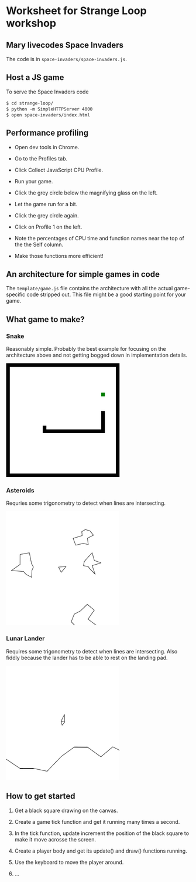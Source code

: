 # Worksheet for Strange Loop workshop

## Mary livecodes Space Invaders

The code is in `space-invaders/space-invaders.js`.

## Host a JS game

To serve the Space Invaders code

    $ cd strange-loop/
    $ python -m SimpleHTTPServer 4000
    $ open space-invaders/index.html

## Performance profiling

* Open dev tools in Chrome.

* Go to the Profiles tab.

* Click Collect JavaScript CPU Profile.

* Run your game.

* Click the grey circle below the magnifying glass on the left.

* Let the game run for a bit.

* Click the grey circle again.

* Click on Profile 1 on the left.

* Note the percentages of CPU time and function names near the top of the
the Self column.

* Make those functions more efficient!

## An architecture for simple games in code

The `template/game.js` file contains the architecture
with all the actual game-specific code stripped out.  This file
might be a good starting point for your game.

## What game to make?

### Snake

Reasonably simple.  Probably the best example for focusing on the
architecture above and not getting bogged down in implementation details.

![Screenshot of Snake](snake-screenshot.png)

### Asteroids

Requries some trigonometry to detect when lines are intersecting.

![Screenshot of Asteroids](asteroids-screenshot.png)

### Lunar Lander

Requires some trigonometry to detect when lines are intersecting.  Also fiddly
because the lander has to be able to rest on the landing pad.

![Screenshot of Lunar Lander](lunar-lander-screenshot.png)

## How to get started

1. Get a black square drawing on the canvas.

2. Create a game tick function and get it running many times a second.

3. In the tick function, update increment the position of the black square to make it move acrosse the screen.

4. Create a player body and get its update() and draw() functions running.

5. Use the keyboard to move the player around.

6. ...

